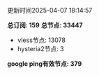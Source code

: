 更新时间2025-04-07 18:14:57

**总订阅: 159**
**总节点: 33447**
- vless节点: 13078
- hysteria2节点: 3

**google ping有效节点: 379**
